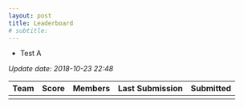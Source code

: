```yaml
---
layout: post
title: Leaderboard
# subtitle: 
---
```


- Test A

*Update date: 2018-10-23 22:48*

| Team | Score | Members | Last Submission | Submitted |
| :--: | :---: | :------:| --------------: | :-------: |
| | | | | |

<!-- | TestA | 0.9021 | m_a,m_b,m_e | 2018-10-23 20:15 | 2 |
| TestB | 0.8937 | m_c,m_d | 2018-10-22 14:27 | 1 | -->